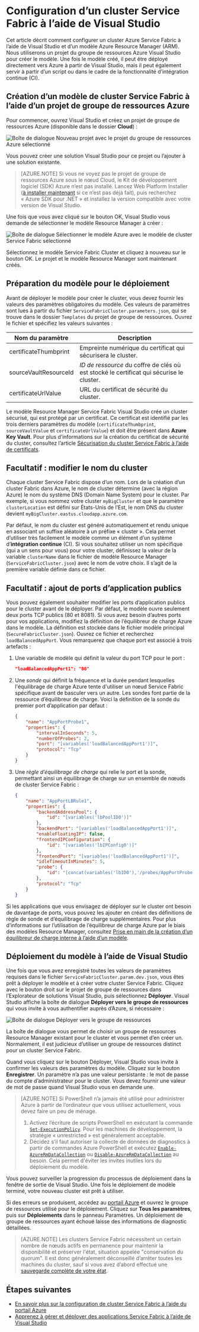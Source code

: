 <properties
   pageTitle="Configuration d'un cluster Service Fabric à l'aide de Visual Studio | Microsoft Azure"
   description="Décrit comment configurer un cluster Service Fabric à l’aide d’un modèle Azure Resource Manager (ARM) créé par un projet de groupe de ressources Azure dans Visual Studio"
   services="service-fabric"
   documentationCenter=".net"
   authors="karolz-ms"
   manager="adegeo"
   editor=""/>

<tags
   ms.service="service-fabric"
   ms.devlang="dotNet"
   ms.topic="article"
   ms.tgt_pltfrm="NA"
   ms.workload="NA"
   ms.date="04/04/2016"
   ms.author="karolz@microsoft.com"/>

# Configuration d’un cluster Service Fabric à l’aide de Visual Studio
Cet article décrit comment configurer un cluster Azure Service Fabric à l’aide de Visual Studio et d’un modèle Azure Resource Manager (ARM). Nous utiliserons un projet du groupe de ressources Azure Visual Studio pour créer le modèle. Une fois le modèle créé, il peut être déployé directement vers Azure à partir de Visual Studio, mais il peut également servir à partir d’un script ou dans le cadre de la fonctionnalité d’intégration continue (CI).

## Création d’un modèle de cluster Service Fabric à l’aide d’un projet de groupe de ressources Azure
Pour commencer, ouvrez Visual Studio et créez un projet de groupe de ressources Azure (disponible dans le dossier **Cloud**) :

![Boîte de dialogue Nouveau projet avec le projet du groupe de ressources Azure sélectionné][1]

Vous pouvez créer une solution Visual Studio pour ce projet ou l’ajouter à une solution existante.

>[AZURE.NOTE] Si vous ne voyez pas le projet de groupe de ressources Azure sous le nœud Cloud, le Kit de développement logiciel (SDK) Azure n’est pas installé. Lancez Web Platform Installer ([à installer maintenant](http://www.microsoft.com/web/downloads/platform.aspx) si ce n’est pas déjà fait), puis recherchez « Azure SDK pour .NET » et installez la version compatible avec votre version de Visual Studio.

Une fois que vous avez cliqué sur le bouton OK, Visual Studio vous demande de sélectionner le modèle Resource Manager à créer :

![Boîte de dialogue Sélectionner le modèle Azure avec le modèle de cluster Service Fabric sélectionné][2]

Sélectionnez le modèle Service Fabric Cluster et cliquez à nouveau sur le bouton OK. Le projet et le modèle Resource Manager sont maintenant créés.

## Préparation du modèle pour le déploiement
Avant de déployer le modèle pour créer le cluster, vous devez fournir les valeurs des paramètres obligatoires du modèle. Ces valeurs de paramètres sont lues à partir du fichier `ServiceFabricCluster.parameters.json`, qui se trouve dans le dossier `Templates` du projet de groupe de ressources. Ouvrez le fichier et spécifiez les valeurs suivantes :

|Nom du paramètre |Description|
|-----------------------  |--------------------------|
|certificateThumbprint |Empreinte numérique du certificat qui sécurisera le cluster.|
|sourceVaultResourceId |*ID de ressource* du coffre de clés où est stocké le certificat qui sécurise le cluster.|
|certificateUrlValue |URL du certificat de sécurité du cluster.|

Le modèle Resource Manager Service Fabric Visual Studio crée un cluster sécurisé, qui est protégé par un certificat. Ce certificat est identifié par les trois derniers paramètres du modèle (`certificateThumbprint`, `sourceVaultValue` et `certificateUrlValue`) et doit être présent dans **Azure Key Vault**. Pour plus d’informations sur la création du certificat de sécurité du cluster, consultez l’article [Sécurisation du cluster Service Fabric à l’aide de certificats](service-fabric-cluster-security.md#secure-a-service-fabric-cluster-by-using-certificates).

## Facultatif : modifier le nom du cluster
Chaque cluster Service Fabric dispose d’un nom. Lors de la création d’un cluster Fabric dans Azure, le nom de cluster détermine (avec la région Azure) le nom du système DNS (Domain Name System) pour le cluster. Par exemple, si vous nommez votre cluster `myBigCluster` et que le paramètre `clusterLocation` est défini sur États-Unis de l’Est, le nom DNS du cluster devient `myBigCluster.eastus.cloudapp.azure.com`.

Par défaut, le nom du cluster est généré automatiquement et rendu unique en associant un suffixe aléatoire à un préfixe « cluster ». Cela permet d’utiliser très facilement le modèle comme un élément d’un système d’**intégration continue** (CI). Si vous souhaitez utiliser un nom spécifique (qui a un sens pour vous) pour votre cluster, définissez la valeur de la variable `clusterName` dans le fichier de modèle Resource Manager (`ServiceFabricCluster.json`) avec le nom de votre choix. Il s’agit de la première variable définie dans ce fichier.

## Facultatif : ajout de ports d’application publics
Vous pouvez également souhaiter modifier les ports d’application publics pour le cluster avant de le déployer. Par défaut, le modèle ouvre seulement deux ports TCP publics (80 et 8081). Si vous avez besoin d’autres ports pour vos applications, modifiez la définition de l’équilibreur de charge Azure dans le modèle. La définition est stockée dans le fichier modèle principal (`SecureFabricCluster.json`). Ouvrez ce fichier et recherchez `loadBalancedAppPort`. Vous remarquerez que chaque port est associé à trois artefacts :

1. Une variable de modèle qui définit la valeur du port TCP pour le port :

	```json
	"loadBalancedAppPort1": "80"
	```

2. Une *sonde* qui définit la fréquence et la durée pendant lesquelles l'équilibrage de charge Azure tente d'utiliser un nœud Service Fabric spécifique avant de basculer vers un autre. Les sondes font partie de la ressource d’équilibreur de charge. Voici la définition de la sonde du premier port d’application par défaut :

	```json
	{
        "name": "AppPortProbe1",
        "properties": {
            "intervalInSeconds": 5,
            "numberOfProbes": 2,
            "port": "[variables('loadBalancedAppPort1')]",
            "protocol": "Tcp"
        }
    }
	```

3. Une *règle d’équilibrage de charge* qui relie le port et la sonde, permettant ainsi un équilibrage de charge sur un ensemble de nœuds de cluster Service Fabric :

    ```json
	{
	    "name": "AppPortLBRule1",
	    "properties": {
	        "backendAddressPool": {
	            "id": "[variables('lbPoolID0')]"
	        },
	        "backendPort": "[variables('loadBalancedAppPort1')]",
	        "enableFloatingIP": false,
	        "frontendIPConfiguration": {
	            "id": "[variables('lbIPConfig0')]"
	        },
	        "frontendPort": "[variables('loadBalancedAppPort1')]",
	        "idleTimeoutInMinutes": 5,
	        "probe": {
	            "id": "[concat(variables('lbID0'),'/probes/AppPortProbe1')]"
	        },
	        "protocol": "Tcp"
	    }
	}
    ```
Si les applications que vous envisagez de déployer sur le cluster ont besoin de davantage de ports, vous pouvez les ajouter en créant des définitions de règle de sonde et d’équilibrage de charge supplémentaires. Pour plus d’informations sur l’utilisation de l’équilibreur de charge Azure par le biais des modèles Resource Manager, consultez [Prise en main de la création d’un équilibreur de charge interne à l’aide d’un modèle](../load-balancer/load-balancer-get-started-ilb-arm-template.md).

## Déploiement du modèle à l’aide de Visual Studio
Une fois que vous avez enregistré toutes les valeurs de paramètres requises dans le fichier `ServiceFabricCluster.param.dev.json`, vous êtes prêt à déployer le modèle et à créer votre cluster Service Fabric. Cliquez avec le bouton droit sur le projet de groupe de ressources dans l’Explorateur de solutions Visual Studio, puis sélectionnez **Déployer**. Visual Studio affiche la boîte de dialogue **Déployer vers le groupe de ressources** qui vous invite à vous authentifier auprès d’Azure, si nécessaire :

![Boîte de dialogue Déployer vers le groupe de ressources][3]

La boîte de dialogue vous permet de choisir un groupe de ressources Resource Manager existant pour le cluster et vous permet d’en créer un. Normalement, il est judicieux d’utiliser un groupe de ressources distinct pour un cluster Service Fabric.

Quand vous cliquez sur le bouton Déployer, Visual Studio vous invite à confirmer les valeurs des paramètres du modèle. Cliquez sur le bouton **Enregistrer**. Un paramètre n’a pas une valeur persistante : le mot de passe du compte d’administrateur pour le cluster. Vous devez fournir une valeur de mot de passe quand Visual Studio vous en demande une.

>[AZURE.NOTE] Si PowerShell n’a jamais été utilisé pour administrer Azure à partir de l’ordinateur que vous utilisez actuellement, vous devez faire un peu de ménage.
>1. Activez l’écriture de scripts PowerShell en exécutant la commande [`Set-ExecutionPolicy`](https://technet.microsoft.com/library/hh849812.aspx). Pour les machines de développement, la stratégie « unrestricted » est généralement acceptable.
>2. Décidez s’il faut autoriser la collecte de données de diagnostics à partir de commandes Azure PowerShell et exécutez [`Enable-AzureRmDataCollection`](https://msdn.microsoft.com/library/mt619303.aspx) ou [`Disable-AzureRmDataCollection`](https://msdn.microsoft.com/library/mt619236.aspx) au besoin. Cela permet d'éviter les invites inutiles lors du déploiement du modèle.

Vous pouvez surveiller la progression du processus de déploiement dans la fenêtre de sortie de Visual Studio. Une fois le déploiement de modèle terminé, votre nouveau cluster est prêt à utiliser.

Si des erreurs se produisent, accédez au [portail Azure](https://portal.azure.com/) et ouvrez le groupe de ressources utilisé pour le déploiement. Cliquez sur **Tous les paramètres**, puis sur **Déploiements** dans le panneau Paramètres. Un déploiement de groupe de ressources ayant échoué laisse des informations de diagnostic détaillées.

>[AZURE.NOTE] Les clusters Service Fabric nécessitent un certain nombre de nœuds actifs en permanence pour maintenir la disponibilité et préserver l'état, situation appelée "conservation du quorum". Il est donc généralement déconseillé d’arrêter toutes les machines du cluster, sauf si vous avez d’abord effectué une [sauvegarde complète de votre état](service-fabric-reliable-services-backup-restore.md).

## Étapes suivantes
- [En savoir plus sur la configuration de cluster Service Fabric à l’aide du portail Azure](service-fabric-cluster-creation-via-portal.md)
- [Apprenez à gérer et déployer des applications Service Fabric à l’aide de Visual Studio](service-fabric-manage-application-in-visual-studio.md)

<!--Image references-->
[1]: ./media/service-fabric-cluster-creation-via-visual-studio/azure-resource-group-project-creation.png
[2]: ./media/service-fabric-cluster-creation-via-visual-studio/selecting-azure-template.png
[3]: ./media/service-fabric-cluster-creation-via-visual-studio/deploy-to-azure.png

<!---HONumber=AcomDC_0406_2016-->